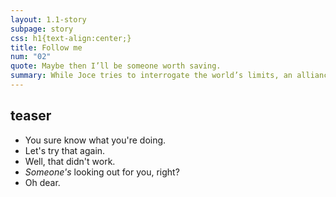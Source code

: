 ```yaml
---
layout: 1.1-story
subpage: story
css: h1{text-align:center;}
title: Follow me
num: "02"
quote: Maybe then I’ll be someone worth saving.
summary: While Joce tries to interrogate the world’s limits, an alliance leader struggles with self-imposed significance.
---
```

## teaser
- You sure know what you're doing. <!--proposal-->
- Let's try that again. <!--JKL trek, Beacon meeting-->
- Well, that didn't work. <!--alliance-->
- *Someone's* looking out for you, right? <!--underground-->
- Oh dear. <!--C interruption-->